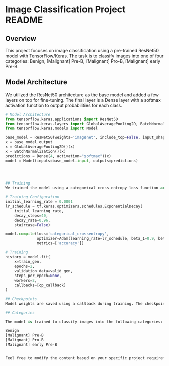 # Image Classification Project README

## Overview
This project focuses on image classification using a pre-trained ResNet50 model with TensorFlow/Keras. The task is to classify images into one of four categories: Benign, [Malignant] Pre-B, [Malignant] Pro-B, [Malignant] early Pre-B.

## Model Architecture
We utilized the ResNet50 architecture as the base model and added a few layers on top for fine-tuning. The final layer is a Dense layer with a softmax activation function to output probabilities for each class.

```python
# Model Architecture
from tensorflow.keras.applications import ResNet50
from tensorflow.keras.layers import GlobalAveragePooling2D, BatchNormalization, Dense
from tensorflow.keras.models import Model

base_model = ResNet50(weights='imagenet', include_top=False, input_shape=(224, 224, 3))
x = base_model.output
x = GlobalAveragePooling2D()(x)
x = BatchNormalization()(x)
predictions = Dense(4, activation="softmax")(x)
model = Model(inputs=base_model.input, outputs=predictions)




## Training
We trained the model using a categorical cross-entropy loss function and the Adam optimizer with a custom learning rate schedule. The model was trained for 2 epochs on the provided data.

# Training Configuration
initial_learning_rate = 0.0001
lr_schedule = tf.keras.optimizers.schedules.ExponentialDecay(
    initial_learning_rate,
    decay_steps=40,
    decay_rate=0.96,
    staircase=False)

model.compile(loss='categorical_crossentropy',
              optimizer=Adam(learning_rate=lr_schedule, beta_1=0.9, beta_2=0.999, epsilon=1e-08),
              metrics=['accuracy'])

# Training
history = model.fit(
    x=train_gen,
    epochs=2,
    validation_data=valid_gen,
    steps_per_epoch=None,
    workers=2,
    callbacks=[cp_callback]
)

## Checkpoints
Model weights are saved using a callback during training. The checkpoints are stored in the '/content/drive/MyDrive/checkpoints' directory.

## Categories

The model is trained to classify images into the following categories:

Benign
[Malignant] Pre-B
[Malignant] Pro-B
[Malignant] early Pre-B


Feel free to modify the content based on your specific project requirements and information.